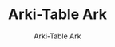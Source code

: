 ---
designer: Pedrali R&D
description: "Arki-Table%20is%20linear%20and%20rigorous%20from%20a%20structural%20point%20of%20view%2C%20but%20at%20the%20same%20time%20versatile%20and%20designed%20for%20different%20uses.%20Table%20with%20steel%20trestle%20legs%2C%20ultra-thin%20solid%20laminate%20or%20melamine%20top%20supported%20by%20an%20extruded%20aluminium%20frame."
image_primary: img/Arki-Table_ARK_300x100_01_zoom.jpg
image_secondary: img/Arki-Table_ARK_300x100_02_zoom.jpg
manufacturer: Pedrali
href: https://www.pedrali.it/en/products/catalog/Table-ARKI-TABLE-ARK/
subtitle: Arki-Table Ark
title: Arki-Table Ark
image_thumb: img/Arki-Table_ARK_cover.jpg
tags: 
  - pedrali
  - tables
category: tables
slug: /manufacturers/pedrali/tables/pedrali-r-d-arki-table-ark
---